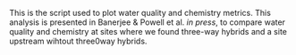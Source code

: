 This is the script used to plot water quality and chemistry metrics. This analysis is presented in Banerjee & Powell et al. *in press*, to compare water quality and chemistry at sites where we found three-way hybrids and a site upstream wihtout three0way hybrids.

